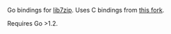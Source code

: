 Go bindings for [lib7zip](https://code.google.com/p/lib7zip/).
Uses C bindings from [this fork](https://bitbucket.org/infinull/lib7zip).

Requires Go >1.2.
